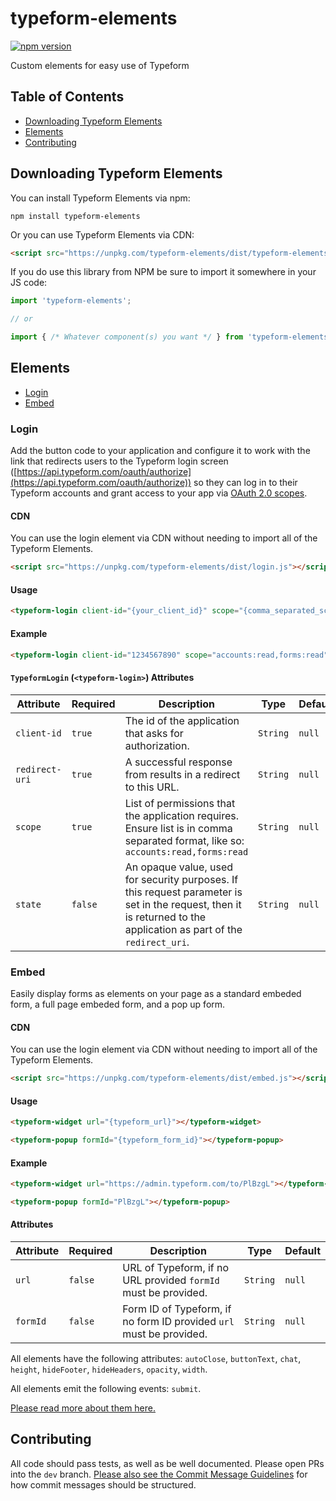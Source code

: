 # typeform-elements

[![npm version](https://badge.fury.io/js/typeform-elements.svg)](https://badge.fury.io/js/typeform-elements)

Custom elements for easy use of Typeform

## Table of Contents

* [Downloading Typeform Elements](#downloading-typeform-elements)
* [Elements](#elements)
* [Contributing](#contributing)

## Downloading Typeform Elements

You can install Typeform Elements via npm:

```shell
npm install typeform-elements
```

Or you can use Typeform Elements via CDN:

```html
<script src="https://unpkg.com/typeform-elements/dist/typeform-elements.js"></script>
```

If you do use this library from NPM be sure to import it somewhere in your JS code:

```javascript
import 'typeform-elements';

// or

import { /* Whatever component(s) you want */ } from 'typeform-elements';
```

## Elements

* [Login](#login)
* [Embed](#embed)

### Login

Add the button code to your application and configure it to work with the link that redirects users to the Typeform login screen ([https://api.typeform.com/oauth/authorize](https://api.typeform.com/oauth/authorize)) so they can log in to their Typeform accounts and grant access to your app via [OAuth 2.0 scopes](https://developer.typeform.com/get-started/scopes/).

#### CDN

You can use the login element via CDN without needing to import all of the Typeform Elements.

```html
<script src="https://unpkg.com/typeform-elements/dist/login.js"></script>
```

#### Usage

```html
<typeform-login client-id="{your_client_id}" scope="{comma_separated_scopes}" redirect-uri="{your_redirect_uri}" state="{optional_state}"></typeform-login>
```

#### Example

```html
<typeform-login client-id="1234567890" scope="accounts:read,forms:read" redirect-uri="https://results-example.herokuapp.com/callback"></typeform-login>
```

#### `TypeformLogin` (`<typeform-login>`) Attributes

|Attribute|Required|Description|Type|Default|
|--- |--- |--- |--- |--- |
|`client-id`|`true`|The id of the application that asks for authorization.|`String`|`null`|
|`redirect-uri`|`true`|A successful response from results in a redirect to this URL.|`String`|`null`|
|`scope`|`true`|List of permissions that the application requires. Ensure list is in comma separated format, like so: `accounts:read,forms:read`|`String`|`null`|
|`state`|`false`|An opaque value, used for security purposes. If this request parameter is set in the request, then it is returned to the application as part of the `redirect_uri`.|`String`|`null`|

### Embed

Easily display forms as elements on your page as a standard embeded form, a full page embeded form, and a pop up form.

#### CDN

You can use the login element via CDN without needing to import all of the Typeform Elements.

```html
<script src="https://unpkg.com/typeform-elements/dist/embed.js"></script>
```

#### Usage

```html
<typeform-widget url="{typeform_url}"></typeform-widget>

<typeform-popup formId="{typeform_form_id}"></typeform-popup>
```

#### Example

```html
<typeform-widget url="https://admin.typeform.com/to/PlBzgL"></typeform-widget>

<typeform-popup formId="PlBzgL"></typeform-popup>
```

#### Attributes

|Attribute|Required|Description|Type|Default|
|--- |--- |--- |--- |--- |
|`url`|`false`|URL of Typeform, if no URL provided `formId` must be provided.|`String`|`null`|
|`formId`|`false`|Form ID of Typeform, if no form ID provided `url` must be provided.|`String`|`null`|

All elements have the following attributes: `autoClose`, `buttonText`, `chat`, `height`, `hideFooter`, `hideHeaders`, `opacity`, `width`.

All elements emit the following events: `submit`.

[Please read more about them here.](https://developer.typeform.com/embed/configuration#available-options)

## Contributing

All code should pass tests, as well as be well documented. Please open PRs into the `dev` branch. [Please also see the Commit Message Guidelines](CONTRIBUTING.md) for how commit messages should be structured.
